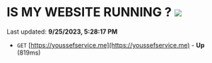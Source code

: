 # IS MY WEBSITE RUNNING ? [![](https://img.shields.io/static/v1?label=Sponsor&message=%E2%9D%A4&logo=GitHub&color=%23fe8e86)](https://github.com/sponsors/<username>)

Last updated: **9/25/2023, 5:28:17 PM**

- `GET` [https://youssefservice.me](https://youssefservice.me) - **Up** (819ms)
